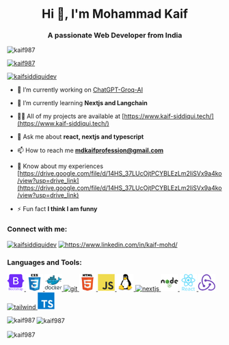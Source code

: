 <h1 align="center">Hi 👋, I'm Mohammad Kaif</h1>
<h3 align="center">A passionate Web Developer from India</h3>

<p align="left"> <img src="https://komarev.com/ghpvc/?username=kaif987&label=Profile%20views&color=0e75b6&style=flat" alt="kaif987" /> </p>

<p align="left"> <a href="https://github.com/ryo-ma/github-profile-trophy"><img src="https://github-profile-trophy.vercel.app/?username=kaif987" alt="kaif987" /></a> </p>

<p align="left"> <a href="https://twitter.com/kaifsiddiquidev" target="blank"><img src="https://img.shields.io/twitter/follow/kaifsiddiquidev?logo=twitter&style=for-the-badge" alt="kaifsiddiquidev" /></a> </p>

- 🔭 I’m currently working on [ChatGPT-Groq-AI](https://github.com/Kaif987/groq-ai-clone)

- 🌱 I’m currently learning **Nextjs and Langchain**

- 👨‍💻 All of my projects are available at [https://www.kaif-siddiqui.tech/](https://www.kaif-siddiqui.tech/)

- 💬 Ask me about **react, nextjs and typescript**

- 📫 How to reach me **mdkaifprofession@gmail.com**

- 📄 Know about my experiences [https://drive.google.com/file/d/14HS_37LUcOjtPCYBLEzLm2IiSVx9a4ko/view?usp=drive_link](https://drive.google.com/file/d/14HS_37LUcOjtPCYBLEzLm2IiSVx9a4ko/view?usp=drive_link)

- ⚡ Fun fact **I think I am funny**

<h3 align="left">Connect with me:</h3>
<p align="left">
<a href="https://twitter.com/kaifsiddiquidev" target="blank"><img align="center" src="https://raw.githubusercontent.com/rahuldkjain/github-profile-readme-generator/master/src/images/icons/Social/twitter.svg" alt="kaifsiddiquidev" height="30" width="40" /></a>
<a href="https://linkedin.com/in/https://www.linkedin.com/in/kaif-mohd/" target="blank"><img align="center" src="https://raw.githubusercontent.com/rahuldkjain/github-profile-readme-generator/master/src/images/icons/Social/linked-in-alt.svg" alt="https://www.linkedin.com/in/kaif-mohd/" height="30" width="40" /></a>
</p>

<h3 align="left">Languages and Tools:</h3>
<p align="left"> <a href="https://getbootstrap.com" target="_blank" rel="noreferrer"> <img src="https://raw.githubusercontent.com/devicons/devicon/master/icons/bootstrap/bootstrap-plain-wordmark.svg" alt="bootstrap" width="40" height="40"/> </a> <a href="https://www.w3schools.com/css/" target="_blank" rel="noreferrer"> <img src="https://raw.githubusercontent.com/devicons/devicon/master/icons/css3/css3-original-wordmark.svg" alt="css3" width="40" height="40"/> </a> <a href="https://www.docker.com/" target="_blank" rel="noreferrer"> <img src="https://raw.githubusercontent.com/devicons/devicon/master/icons/docker/docker-original-wordmark.svg" alt="docker" width="40" height="40"/> </a> <a href="https://git-scm.com/" target="_blank" rel="noreferrer"> <img src="https://www.vectorlogo.zone/logos/git-scm/git-scm-icon.svg" alt="git" width="40" height="40"/> </a> <a href="https://www.w3.org/html/" target="_blank" rel="noreferrer"> <img src="https://raw.githubusercontent.com/devicons/devicon/master/icons/html5/html5-original-wordmark.svg" alt="html5" width="40" height="40"/> </a> <a href="https://developer.mozilla.org/en-US/docs/Web/JavaScript" target="_blank" rel="noreferrer"> <img src="https://raw.githubusercontent.com/devicons/devicon/master/icons/javascript/javascript-original.svg" alt="javascript" width="40" height="40"/> </a> <a href="https://www.linux.org/" target="_blank" rel="noreferrer"> <img src="https://raw.githubusercontent.com/devicons/devicon/master/icons/linux/linux-original.svg" alt="linux" width="40" height="40"/> </a> <a href="https://nextjs.org/" target="_blank" rel="noreferrer"> <img src="https://cdn.worldvectorlogo.com/logos/nextjs-2.svg" alt="nextjs" width="40" height="40"/> </a> <a href="https://nodejs.org" target="_blank" rel="noreferrer"> <img src="https://raw.githubusercontent.com/devicons/devicon/master/icons/nodejs/nodejs-original-wordmark.svg" alt="nodejs" width="40" height="40"/> </a> <a href="https://reactjs.org/" target="_blank" rel="noreferrer"> <img src="https://raw.githubusercontent.com/devicons/devicon/master/icons/react/react-original-wordmark.svg" alt="react" width="40" height="40"/> </a> <a href="https://redux.js.org" target="_blank" rel="noreferrer"> <img src="https://raw.githubusercontent.com/devicons/devicon/master/icons/redux/redux-original.svg" alt="redux" width="40" height="40"/> </a> <a href="https://tailwindcss.com/" target="_blank" rel="noreferrer"> <img src="https://www.vectorlogo.zone/logos/tailwindcss/tailwindcss-icon.svg" alt="tailwind" width="40" height="40"/> </a> <a href="https://www.typescriptlang.org/" target="_blank" rel="noreferrer"> <img src="https://raw.githubusercontent.com/devicons/devicon/master/icons/typescript/typescript-original.svg" alt="typescript" width="40" height="40"/> </a> </p>

<p><img align="left" src="https://github-readme-stats.vercel.app/api/top-langs?username=kaif987&show_icons=true&locale=en&layout=compact" alt="kaif987" /></p>

<p>&nbsp;<img align="center" src="https://github-readme-stats.vercel.app/api?username=kaif987&show_icons=true&locale=en" alt="kaif987" /></p>

<p><img align="center" src="https://github-readme-streak-stats.herokuapp.com/?user=kaif987&" alt="kaif987" /></p>

